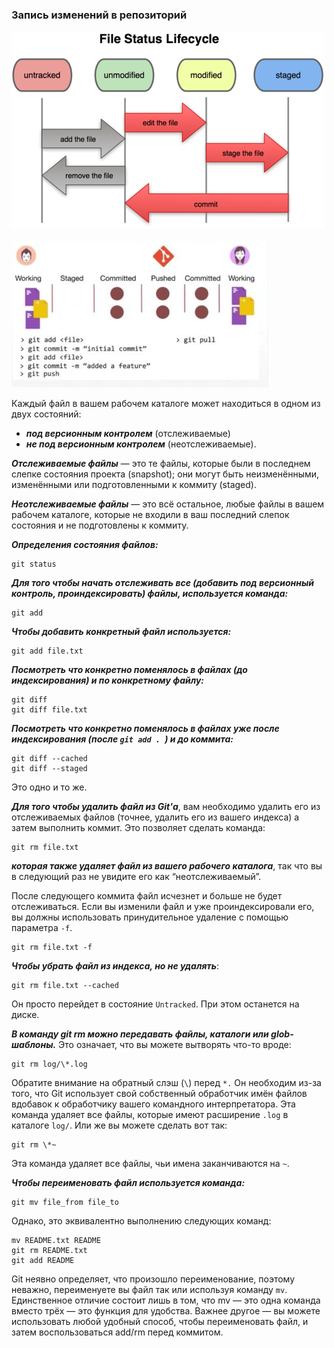   ### Запись изменений в репозиторий
  
  ![file_status_lifecycle](pic/file_status_lifecycle.png)
  
  ![file_status_lifecycle](pic/3.JPG)
  
Каждый файл в вашем рабочем каталоге может находиться в одном из двух состояний: 
- ***под версионным контролем*** (отслеживаемые) 
- ***не под версионным контролем*** (неотслеживаемые). 

***Отслеживаемые файлы*** — это те файлы, которые были в последнем слепке состояния проекта (snapshot); они могут быть неизменёнными, изменёнными или подготовленными к коммиту (staged). 

***Неотслеживаемые файлы*** — это всё остальное, любые файлы в вашем рабочем каталоге, которые не входили в ваш последний слепок состояния и не подготовлены к коммиту. 

***Определения состояния файлов:***
```
git status
```
***Для того чтобы начать отслеживать все (добавить под версионный контроль, проиндексировать) файлы, используется команда:***
```
git add
```
***Чтобы добавить конкретный файл используется:***
```
git add file.txt
```

***Посмотреть что конкретно поменялось в файлах (до индексирования) и по конкретному файлу:***
```
git diff
git diff file.txt
```

***Посмотреть что конкретно поменялось в файлах уже после индексирования (после `git add . `) и до коммита:***
```
git diff --cached
git diff --staged
```
Это одно и то же.

***Для того чтобы удалить файл из Git'а***, вам необходимо удалить его из отслеживаемых файлов (точнее, удалить его из вашего индекса) а затем выполнить коммит. Это позволяет сделать команда:
```
git rm file.txt
```
***которая также удаляет файл из вашего рабочего каталога***, так что вы в следующий раз не увидите его как “неотслеживаемый”.

После следующего коммита файл исчезнет и больше не будет отслеживаться. Если вы изменили файл и уже проиндексировали его, вы должны использовать принудительное удаление с помощью параметра `-f`.
```
git rm file.txt -f
```

***Чтобы убрать файл из индекса, но не удалять***:
```
git rm file.txt --cached
```
Он просто перейдет в состояние `Untracked`. При этом останется на диске.

***В команду git rm можно передавать файлы, каталоги или glob-шаблоны.*** Это означает, что вы можете вытворять что-то вроде:
```
git rm log/\*.log
```
Обратите внимание на обратный слэш (`\`) перед `*.` Он необходим из-за того, что Git использует свой собственный обработчик имён файлов вдобавок к обработчику вашего командного интерпретатора. Эта команда удаляет все файлы, которые имеют расширение `.log` в каталоге `log/`. Или же вы можете сделать вот так:
```
git rm \*~
```
Эта команда удаляет все файлы, чьи имена заканчиваются на `~`.

***Чтобы переименовать файл используется команда:***
```
git mv file_from file_to
```
Однако, это эквивалентно выполнению следующих команд:
```
mv README.txt README
git rm README.txt
git add README
```

Git неявно определяет, что произошло переименование, поэтому неважно, переименуете вы файл так или используя команду `mv`. Единственное отличие состоит лишь в том, что mv — это одна команда вместо трёх — это функция для удобства. Важнее другое — вы можете использовать любой удобный способ, чтобы переименовать файл, и затем воспользоваться add/rm перед коммитом.
